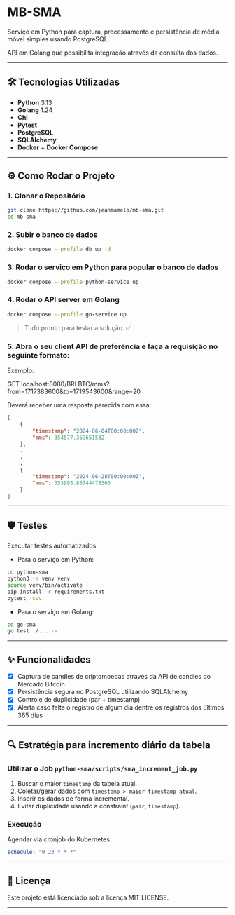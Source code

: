 # MB-SMA

Serviço em Python para captura, processamento e persistência de média móvel simples usando PostgreSQL.

API em Golang que possibilita integração através da consulta dos dados.

---

## 🛠️ Tecnologias Utilizadas

- **Python** 3.13
- **Golang** 1.24
- **Chi**
- **Pytest**
- **PostgreSQL**
- **SQLAlchemy**
- **Docker** + **Docker Compose**

---

## ⚙️ Como Rodar o Projeto

### 1. Clonar o Repositório

```bash
git clone https://github.com/jeanmamelo/mb-sma.git
cd mb-sma
```

### 2. Subir o banco de dados

```bash
docker compose --profile db up -d
```

### 3. Rodar o serviço em Python para popular o banco de dados

```bash
docker compose --profile python-service up
```

### 4. Rodar o API server em Golang

```bash
docker compose --profile go-service up
```

> Tudo pronto para testar a solução. ✅

### 5. Abra o seu client API de preferência e faça a requisição no seguinte formato:

Exemplo:

GET localhost:8080/BRLBTC/mms?from=1717383600&to=1719543600&range=20

Deverá receber uma resposta parecida com essa:
```json
[
    {
        "timestamp": "2024-06-04T00:00:00Z",
        "mms": 354577.359651532
    },
    .
    .
    .
    {
        "timestamp": "2024-06-28T00:00:00Z",
        "mms": 353995.85744478303
    }
]
```

---

## 🛡️ Testes

Executar testes automatizados:

- Para o serviço em Python:
```bash
cd python-sma
python3 -m venv venv
source venv/bin/activate
pip install -r requirements.txt
pytest -svv
```

- Para o serviço em Golang:
```bash
cd go-sma
go test ./... -v
```

---

## ✨ Funcionalidades

- [x] Captura de candles de criptomoedas através da API de candles do Mercado Bitcoin
- [x] Persistência segura no PostgreSQL utilizando SQLAlchemy
- [x] Controle de duplicidade (par + timestamp)
- [x] Alerta caso falte o registro de algum dia dentre os registros dos últimos 365 dias

---

## 🔍 Estratégia para incremento diário da tabela

### Utilizar o Job `python-sma/scripts/sma_increment_job.py`

1. Buscar o maior `timestamp` da tabela atual.
2. Coletar/gerar dados com `timestamp > maior timestamp atual`.
3. Inserir os dados de forma incremental.
4. Evitar duplicidade usando a constraint (`pair`, `timestamp`).

### Execução

Agendar via cronjob do Kubernetes:
```yaml
schedule: "0 23 * * *"
```

---

## 📄 Licença

Este projeto está licenciado sob a licença MIT LICENSE.

---
